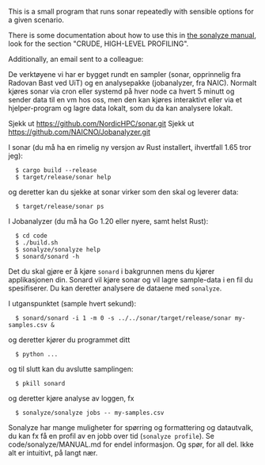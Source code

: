 This is a small program that runs sonar repeatedly with sensible options for a given scenario.

There is some documentation about how to use this in [the sonalyze manual](../sonalyze/MANUAL.md),
look for the section "CRUDE, HIGH-LEVEL PROFILING".

Additionally, an email sent to a colleague:

De verktøyene vi har er bygget rundt en sampler (sonar, opprinnelig fra Radovan Bast ved UiT) og en
analysepakke (jobanalyzer, fra NAIC).  Normalt kjøres sonar via cron eller systemd på hver node ca
hvert 5 minutt og sender data til en vm hos oss, men den kan kjøres interaktivt eller via et
hjelper-program og lagre data lokalt, som du da kan analysere lokalt.

Sjekk ut https://github.com/NordicHPC/sonar.git
Sjekk ut https://github.com/NAICNO/Jobanalyzer.git

I sonar (du må ha en rimelig ny versjon av Rust installert, ihvertfall 1.65 tror jeg):

```
  $ cargo build --release
  $ target/release/sonar help
```

og deretter kan du sjekke at sonar virker som den skal og leverer data:

```
  $ target/release/sonar ps
```

I Jobanalyzer (du må ha Go 1.20 eller nyere, samt helst Rust):

```
  $ cd code
  $ ./build.sh
  $ sonalyze/sonalyze help
  $ sonard/sonard -h
```

Det du skal gjøre er å kjøre `sonard` i bakgrunnen mens du kjører applikasjonen din.  Sonard vil
kjøre sonar og vil lagre sample-data i en fil du spesifiserer.  Du kan deretter analysere de dataene
med `sonalyze`.

I utganspunktet (sample hvert sekund):

```
  $ sonard/sonard -i 1 -m 0 -s ../../sonar/target/release/sonar my-samples.csv &
```

og deretter kjører du programmet ditt

```
  $ python ...
```

og til slutt kan du avslutte samplingen:

```
  $ pkill sonard
```

og deretter kjøre analyse av loggen, fx

```
  $ sonalyze/sonalyze jobs -- my-samples.csv
```

Sonalyze har mange muligheter for spørring og formattering og datautvalk, du kan fx få en profil av
en jobb over tid (`sonalyze profile`).  Se code/sonalyze/MANUAL.md for endel informasjon.  Og spør,
for all del.  Ikke alt er intuitivt, på langt nær.
